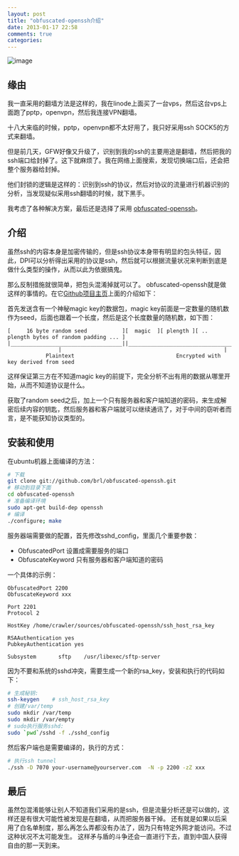 ```yaml
---
layout: post
title: "obfuscated-openssh介绍"
date: 2013-01-17 22:58
comments: true
categories: 
---
```


![image](http://i.imgur.com/aM4KX.jpg)

缘由
--------------------

我一直采用的翻墙方法是这样的，我在linode上面买了一台vps，然后这台vps上面跑了pptp，openvpn，然后我连接VPN翻墙。

十八大来临的时候，pptp，openvpn都不太好用了，我只好采用ssh SOCK5的方式来翻墙。

但是前几天，GFW好像又升级了，识别到我的ssh的主要用途是翻墙，然后把我的ssh端口给封掉了。这下就麻烦了。我在网络上面搜索，发现切换端口后，还会把整个服务器给封掉。

他们封锁的逻辑是这样的：识别到ssh的协议，然后对协议的流量进行机器识别的分析，当发现疑似采用ssh翻墙的时候，就下黑手。

我考虑了各种解决方案，最后还是选择了采用 [obfuscated-openssh](https://github.com/brl/obfuscated-openssh)。

介绍
---------------------
虽然ssh的内容本身是加密传输的，但是ssh协议本身带有明显的包头特征，因此，DPI可以分析得出采用的协议是ssh，然后就可以根据流量状况来判断到底是做什么类型的操作，从而以此为依据搞鬼。

那么反制措施就很简单，把包头混淆掉就可以了。 obfuscated-openssh就是做这样的事情的。在它[Github项目主页](https://github.com/brl/obfuscated-openssh)上面的介绍如下：

首先发送含有一个神秘magic key的数据包，magic key前面是一定数量的随机数作为seed，后面也跟着一个长度，然后是这个长度数量的随机数，如下图：


    [     16 byte random seed           ][  magic  ][ plength ][ .. plength bytes of random padding ... ]
    |___________________________________||______________________________________________________________|
                    |                                                   |
                Plaintext                                Encrypted with key derived from seed 

这样保证第三方在不知道magic key的前提下，完全分析不出有用的数据从哪里开始，从而不知道协议是什么。

获取了random seed之后，加上一个只有服务器和客户端知道的密码，来生成解密后续内容的钥匙，然后服务器和客户端就可以继续通讯了，对于中间的窃听者而言，是不能获知协议类型的。

安装和使用
---------------------
在ubuntu机器上面编译的方法：

```bash
# 下载
git clone git://github.com/brl/obfuscated-openssh.git
# 移动到目录下面
cd obfuscated-openssh
# 准备编译环境
sudo apt-get build-dep openssh
# 编译
./configure; make
```

服务器端需要做的配置，首先修改sshd_config，里面几个重要参数：

- ObfuscatedPort 设置成需要服务的端口
- ObfuscateKeyword 只有服务器和客户端知道的密码

一个具体的示例：

```
ObfuscatedPort 2200
ObfuscateKeyword xxx

Port 2201
Protocol 2

HostKey /home/crawler/sources/obfuscated-openssh/ssh_host_rsa_key

RSAAuthentication yes
PubkeyAuthentication yes

Subsystem       sftp    /usr/libexec/sftp-server   
```

因为不要和系统的sshd冲突，需要生成一个新的rsa_key，安装和执行的代码如下：

```bash
# 生成秘钥:
ssh-keygen    # ssh_host_rsa_key
# 创建/var/temp
sudo mkdir /var/temp
sudo mkdir /var/empty
# sudo执行服务sshd:
sudo `pwd`/sshd -f ./sshd_config
```

然后客户端也是需要编译的，执行的方式：

```bash
# 执行ssh tunnel
./ssh -D 7070 your-username@yourserver.com  -N -p 2200 -zZ xxx
```

最后
---------------------

虽然包混淆能够让别人不知道我们采用的是ssh，但是流量分析还是可以做的，这样还是有很大可能性被发现是在翻墙，从而把服务器干掉。
还有就是如果以后采用了白名单制度，那么再怎么弄都没有办法了，因为只有特定外网才能访问。不过这种状况不太可能发生。
这样矛与盾的斗争还会一直进行下去，直到中国人获得自由的那一天到来。
